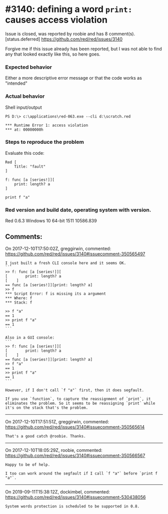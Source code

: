 
#3140: defining a word `print:` causes access violation
================================================================================
Issue is closed, was reported by roobie and has 8 comment(s).
[status.deferred]
<https://github.com/red/red/issues/3140>

Forgive me if this issue already has been reported, but I was not able to find any that looked exactly like this, so here goes.

### Expected behavior
Either a more descriptive error message or that the code works as "intended"

### Actual behavior

Shell input/output

```
PS D:\> c:\applications\red-063.exe --cli d:\scratch.red

*** Runtime Error 1: access violation
*** at: 00000000h
```

### Steps to reproduce the problem

Evaluate this code:

```
Red [
    Title: "fault"
]

f: func [a [series!]][
    print: length? a
]

print f "a"
```

### Red version and build date, operating system with version.

Red 0.6.3
Windows 10 64-bit 1511 10586.839




Comments:
--------------------------------------------------------------------------------

On 2017-12-10T17:50:02Z, greggirwin, commented:
<https://github.com/red/red/issues/3140#issuecomment-350565497>

    I just built a fresh CLI console here and it seems OK.
    ```
    >> f: func [a [series!]][
    [        print: length? a
    [    ]
    == func [a [series!]][print: length? a]
    >> f
    *** Script Error: f is missing its a argument
    *** Where: f
    *** Stack: f
    
    >> f "a"
    == 1
    >> print f "a"
    == 1
    ```
    
    Also in a GUI console:
    ```
    >> f: func [a [series!]][
    [        print: length? a
    [    ]
    == func [a [series!]][print: length? a]
    >> f "a"
    == 1
    >> print f "a"
    == 1
    ```
    
    However, if I don't call `f "a"` first, then it does segfault.
    
    If you use `function`, to capture the reassignment of `print`, it eliminates the problem. So it seems to be reassigning `print` while it's on the stack that's the problem.

--------------------------------------------------------------------------------

On 2017-12-10T17:51:51Z, greggirwin, commented:
<https://github.com/red/red/issues/3140#issuecomment-350565614>

    That's a good catch @roobie. Thanks.

--------------------------------------------------------------------------------

On 2017-12-10T18:05:29Z, roobie, commented:
<https://github.com/red/red/issues/3140#issuecomment-350566567>

    Happy to be of help.
    
    I too can work around the segfault if I call `f "a"` before `print f "a"`.

--------------------------------------------------------------------------------

On 2019-09-11T15:38:12Z, dockimbel, commented:
<https://github.com/red/red/issues/3140#issuecomment-530438056>

    System words protection is scheduled to be supported in 0.8.


